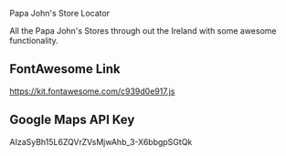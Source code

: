 

Papa John's Store Locator

All the Papa John's Stores through out the Ireland with some awesome functionality.

## FontAwesome Link

https://kit.fontawesome.com/c939d0e917.js

## Google Maps API Key

AIzaSyBh15L6ZQVrZVsMjwAhb_3-X6bbgpSGtQk